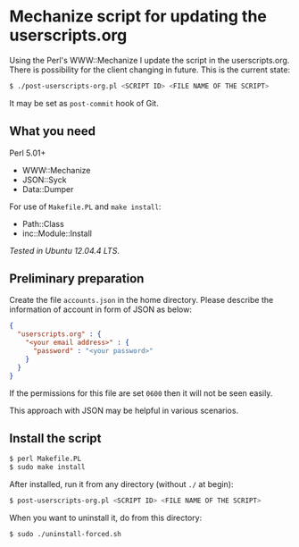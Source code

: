 Mechanize script for updating the userscripts.org
=======================================================

Using the Perl's WWW::Mechanize I update the script in the userscripts.org. There is possibility for the client changing in future. This is the current state:

```bash
$ ./post-userscripts-org.pl <SCRIPT ID> <FILE NAME OF THE SCRIPT>
```

It may be set as `post-commit` hook of Git.

What you need
-------------

Perl 5.01+

  - WWW::Mechanize
  - JSON::Syck
  - Data::Dumper

For use of `Makefile.PL` and `make install`:

  - Path::Class
  - inc::Module::Install

_Tested in Ubuntu 12.04.4 LTS_.

Preliminary preparation
-----------------------

Create the file `accounts.json` in the home directory. Please describe the information of account in form of JSON as below:

```json
{
  "userscripts.org" : {
    "<your email address>" : {
      "password" : "<your password>"
    }
  }
}
```

If the permissions for this file are set `0600` then it will not be seen easily.

This approach with JSON may be helpful in various scenarios.

Install the script
------------------

```bash
$ perl Makefile.PL
$ sudo make install
```

After installed, run it from any directory (without `./` at begin):

```bash
$ post-userscripts-org.pl <SCRIPT ID> <FILE NAME OF THE SCRIPT>
```

When you want to uninstall it, do from this directory:

```bash
$ sudo ./uninstall-forced.sh
```
